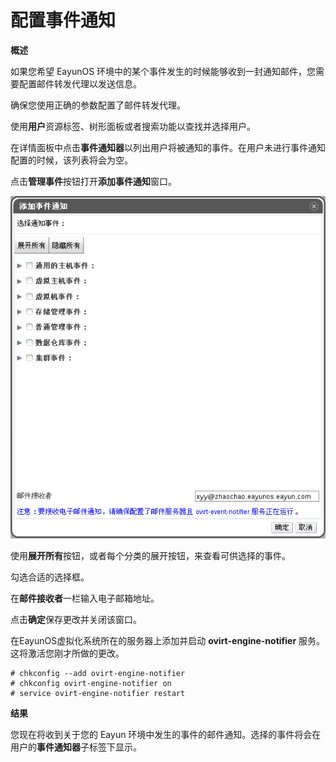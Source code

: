 # 配置事件通知

**概述**

如果您希望 EayunOS
环境中的某个事件发生的时候能够收到一封通知邮件，您需要配置邮件转发代理以发送信息。

确保您使用正确的参数配置了邮件转发代理。

使用**用户**资源标签、树形面板或者搜索功能以查找并选择用户。

在详情面板中点击**事件通知器**以列出用户将被通知的事件。在用户未进行事件通知配置的时候，该列表将会为空。

点击**管理事件**按钮打开**添加事件通知**窗口。

![添加事件通知窗口](../images/Event_Notifications-Add_Events_Notification_Window.png)

使用**展开所有**按钮，或者每个分类的展开按钮，来查看可供选择的事件。

勾选合适的选择框。

在**邮件接收者**一栏输入电子邮箱地址。

点击**确定**保存更改并关闭该窗口。

在EayunOS虚拟化系统所在的服务器上添加并启动 **ovirt-engine-notifier**
服务。这将激活您刚才所做的更改。

    # chkconfig --add ovirt-engine-notifier
    # chkconfig ovirt-engine-notifier on
    # service ovirt-engine-notifier restart


**结果**

您现在将收到关于您的 Eayun
环境中发生的事件的邮件通知。选择的事件将会在用户的**事件通知器**子标签下显示。


